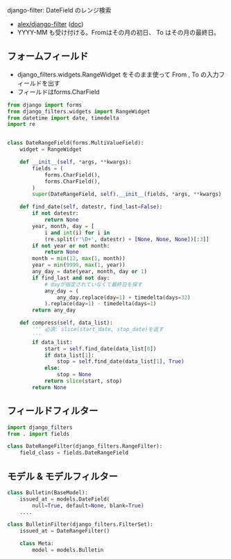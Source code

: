django-filter: DateField のレンジ検索

- [alex/django-filter](https://github.com/alex/django-filter) ([doc](https://django-filter.readthedocs.org/en/latest/))
- YYYY-MM も受け付ける。Fromはその月の初日、 To はその月の最終日。

## フォームフィールド

- django_filters.widgets.RangeWidget をそのまま使って From , To の入力フィールドを出す
- フィールドはforms.CharField

~~~python
from django import forms
from django_filters.widgets import RangeWidget
from datetime import date, timedelta
import re


class DateRangeField(forms.MultiValueField):
    widget = RangeWidget

    def __init__(self, *args, **kwargs):
        fields = (
            forms.CharField(),
            forms.CharField(),
        )
        super(DateRangeField, self).__init__(fields, *args, **kwargs)

    def find_date(self, datestr, find_last=False):
        if not datestr:
            return None
        year, month, day = [
            i and int(i) for i in
            (re.split(r'\D+', datestr) + [None, None, None])[:3]]
        if not year or not month:
            return None
        month = min(12, max(1, month))
        year = min(9999, max(1, year))
        any_day = date(year, month, day or 1)
        if find_last and not day:
            # dayが指定されていなくて最終日を探す
            any_day = (
                any_day.replace(day=1) + timedelta(days=32)
            ).replace(day=1) - timedelta(days=1)
        return any_day

    def compress(self, data_list):
        ''' 必須: slice(start_date, stop_date)を返す
        '''
        if data_list:
            start = self.find_date(data_list[0])
            if data_list[1]:
                stop = self.find_date(data_list[1], True)
            else:
                stop = None
            return slice(start, stop)
        return None
~~~        


## フィールドフィルター

~~~python
import django_filters
from . import fields

class DateRangeFilter(django_filters.RangeFilter):
    field_class = fields.DateRangeField
~~~


## モデル & モデルフィルター

~~~python
class Bulletin(BaseModel):
    issued_at = models.DateField(
        null=True, default=None, blank=True)
    ....
~~~

~~~python
class BulletinFilter(django_filters.FilterSet):
    issued_at = DateRangeFilter()

    class Meta:
        model = models.Bulletin
~~~
